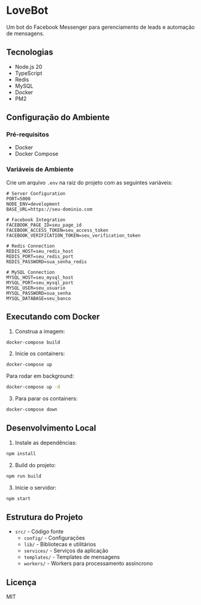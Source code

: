 # LoveBot

Um bot do Facebook Messenger para gerenciamento de leads e automação de mensagens.

## Tecnologias

- Node.js 20
- TypeScript
- Redis
- MySQL
- Docker
- PM2

## Configuração do Ambiente

### Pré-requisitos

- Docker
- Docker Compose

### Variáveis de Ambiente

Crie um arquivo `.env` na raiz do projeto com as seguintes variáveis:

```env
# Server Configuration
PORT=5000
NODE_ENV=development
BASE_URL=https://seu-dominio.com

# Facebook Integration
FACEBOOK_PAGE_ID=seu_page_id
FACEBOOK_ACCESS_TOKEN=seu_access_token
FACEBOOK_VERIFICATION_TOKEN=seu_verification_token

# Redis Connection
REDIS_HOST=seu_redis_host
REDIS_PORT=seu_redis_port
REDIS_PASSWORD=sua_senha_redis

# MySQL Connection
MYSQL_HOST=seu_mysql_host
MYSQL_PORT=seu_mysql_port
MYSQL_USER=seu_usuario
MYSQL_PASSWORD=sua_senha
MYSQL_DATABASE=seu_banco
```

## Executando com Docker

1. Construa a imagem:
```bash
docker-compose build
```

2. Inicie os containers:
```bash
docker-compose up
```

Para rodar em background:
```bash
docker-compose up -d
```

3. Para parar os containers:
```bash
docker-compose down
```

## Desenvolvimento Local

1. Instale as dependências:
```bash
npm install
```

2. Build do projeto:
```bash
npm run build
```

3. Inicie o servidor:
```bash
npm start
```

## Estrutura do Projeto

- `src/` - Código fonte
  - `config/` - Configurações
  - `lib/` - Bibliotecas e utilitários
  - `services/` - Serviços da aplicação
  - `templates/` - Templates de mensagens
  - `workers/` - Workers para processamento assíncrono

## Licença

MIT
